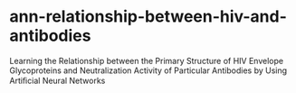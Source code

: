 # ann-relationship-between-hiv-and-antibodies
Learning the Relationship between the Primary Structure of HIV Envelope Glycoproteins and Neutralization Activity of Particular Antibodies by Using Artiﬁcial Neural Networks

